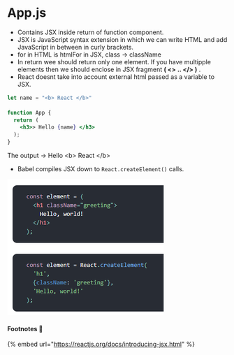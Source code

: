 # App.js



* Contains JSX inside return of function component.
* JSX is JavaScript syntax extension in which we can write HTML and add JavaScript in between in curly brackets.
* for in HTML is htmlFor in JSX, class -> className
* In return wee should return only one element. If you have multipple elements then we should enclose in JSX fragment **( <> .. \</> )** .&#x20;
* React doesnt take into account external html passed as a variable to JSX.

```jsx
let name = "<b> React </b>"

function App {
  return (
    <h3>> Hello {name} </h3>
  );
}
```

The output -> Hello \<b> React \</b>&#x20;

* Babel compiles JSX down to `React.createElement()` calls.

![](<../../.gitbook/assets/image (7) (1).png>)

#### Footnotes :tada:

{% embed url="https://reactjs.org/docs/introducing-jsx.html" %}
